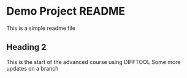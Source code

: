 # Demo Project README

This is a simple readme file

## Heading 2

This is the start of the advanced course using DIFFTOOL
Some more updates on a branch
